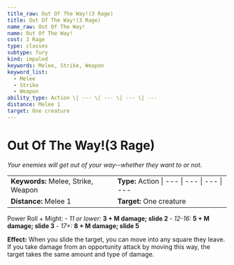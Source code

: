 ```yaml
---
title_raw: Out Of The Way!(3 Rage)
title: Out Of The Way!(3 Rage)
name_raw: Out Of The Way!
name: Out Of The Way!
cost: 3 Rage
type: classes
subtype: fury
kind: impaled
keywords: Melee, Strike, Weapon
keyword_list:
  - Melee
  - Strike
  - Weapon
ability_type: Action \| --- \| --- \| --- \| ---
distance: Melee 1
target: One creature
---
```


# Out Of The Way!(3 Rage)

*Your enemies will get out of your way--whether they want to or not.*

|                                     |                                              |
| :---------------------------------- | :------------------------------------------- |
| **Keywords:** Melee, Strike, Weapon | **Type:** Action \| --- \| --- \| --- \| --- |
| **Distance:** Melee 1               | **Target:** One creature                     |

Power Roll + Might: - *11 or lower:* **3 + M damage; slide 2** - *12-16:* **5 + M damage; slide 3** - *17+:* **8 + M damage; slide 5**

**Effect:** When you slide the target, you can move into any square they leave. If you take damage from an opportunity attack by moving this way, the target takes the same amount and type of damage.
